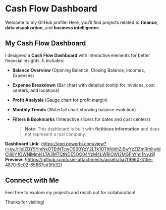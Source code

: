 #  Cash Flow Dashboard

Welcome to my GitHub profile!  Here, you'll find projects related to **finance**, **data visualization**, and **business intelligence**.

##  My Cash Flow Dashboard
I designed a **Cash Flow Dashboard** with interactive elements for better financial insights. It includes:
- **Balance Overview** (Opening Balance, Closing Balance, Incomes, Expenses)
- **Expense Breakdown** (Bar chart with detailed tooltip for invoices, cost centers, and locations)
- **Profit Analysis** (Gauge chart for profit margin)
- **Monthly Trends** (Waterfall chart showing balance evolution)
- **Filters & Bookmarks** (Interactive slicers for dates and cost centers)

  > **Note:** This dashboard is built with **fictitious information** and does not represent a real company.

 **Dashboard Link:** (https://app.powerbi.com/view?r=eyJrIjoiZDY5YmNkOTEtNTcwOS00YzY2LTk1OTItNjhhZjEwYzZiZmRmIiwidCI6IjY1OWNlMmI4LTA3MTQtNDE5OC04YzM4LWRjOWI2MGFhYmI1NyJ9) 
 **Preview:** !(https://github.com/user-attachments/assets/5a7f9960-315e-4870-9c02-65867ed3fb32)


##  Connect with Me
Feel free to explore my projects and reach out for collaboration!

Thanks for visiting! 


